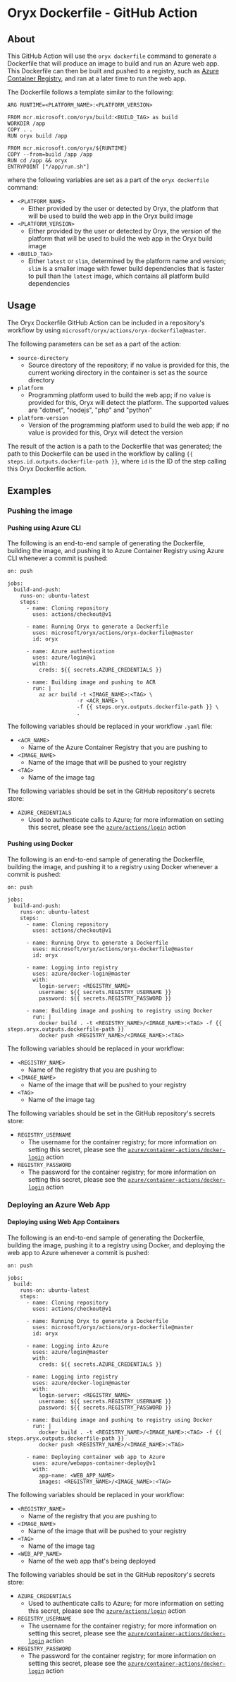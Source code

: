 # Oryx Dockerfile - GitHub Action

## About

This GitHub Action will use the `oryx dockerfile` command to generate a Dockerfile that will produce an image to build and run an Azure web app. This Dockerfile can then be built and pushed to a registry, such as [Azure Container Registry](https://azure.microsoft.com/en-us/services/container-registry/), and ran at a later time to run the web app.

The Dockerfile follows a template similar to the following:

```
ARG RUNTIME=<PLATFORM_NAME>:<PLATFORM_VERSION>

FROM mcr.microsoft.com/oryx/build:<BUILD_TAG> as build
WORKDIR /app
COPY . .
RUN oryx build /app

FROM mcr.microsoft.com/oryx/${RUNTIME}
COPY --from=build /app /app
RUN cd /app && oryx
ENTRYPOINT ["/app/run.sh"]
```

where the following variables are set as a part of the `oryx dockerfile` command:

- `<PLATFORM_NAME>`
    - Either provided by the user or detected by Oryx, the platform that will be used to build the web app in the Oryx build image
- `<PLATFORM_VERSION>`
    - Either provided by the user or detected by Oryx, the version of the platform that will be used to build the web app in the Oryx build image
- `<BUILD_TAG>`
    - Either `latest` or `slim`, determined by the platform name and version; `slim` is a smaller image with fewer build dependencies that is faster to pull than the `latest` image, which contains all platform build dependencies

## Usage

The Oryx Dockerfile GitHub Action can be included in a repository's workflow by using `microsoft/oryx/actions/oryx-dockerfile@master`.

The following parameters can be set as a part of the action:

- `source-directory`
    - Source directory of the repository; if no value is provided for this, the current working directory in the container is set as the source directory
- `platform`
    - Programming platform used to build the web app; if no value is provided for this, Oryx will detect the platform. The supported values are "dotnet", "nodejs", "php" and "python"
- `platform-version`
    - Version of the programming platform used to build the web app; if no value is provided for this, Oryx will detect the version

The result of the action is a path to the Dockerfile that was generated; the path to this Dockerfile can be used in the workflow by calling `{{ steps.id.outputs.dockerfile-path }}`, where `id` is the ID of the step calling this Oryx Dockerfile action.

## Examples

### Pushing the image

#### Pushing using Azure CLI

The following is an end-to-end sample of generating the Dockerfile, building the image, and pushing it to Azure Container Registry using Azure CLI whenever a commit is pushed:

```
on: push

jobs:
  build-and-push:
    runs-on: ubuntu-latest
    steps:
      - name: Cloning repository
        uses: actions/checkout@v1

      - name: Running Oryx to generate a Dockerfile
        uses: microsoft/oryx/actions/oryx-dockerfile@master
        id: oryx

      - name: Azure authentication
        uses: azure/login@v1
        with:
          creds: ${{ secrets.AZURE_CREDENTIALS }}

      - name: Building image and pushing to ACR
        run: |
          az acr build -t <IMAGE_NAME>:<TAG> \
                      -r <ACR_NAME> \
                      -f {{ steps.oryx.outputs.dockerfile-path }} \
                      .
```

The following variables should be replaced in your workflow `.yaml` file:

- `<ACR_NAME>`
    - Name of the Azure Container Registry that you are pushing to
- `<IMAGE_NAME>`
    - Name of the image that will be pushed to your registry
- `<TAG>`
    - Name of the image tag

The following variables should be set in the GitHub repository's secrets store:

- `AZURE_CREDENTIALS`
    - Used to authenticate calls to Azure; for more information on setting this secret, please see the [`azure/actions/login`](https://github.com/Azure/actions) action

#### Pushing using Docker

The following is an end-to-end sample of generating the Dockerfile, building the image, and pushing it to a registry using Docker whenever a commit is pushed:

```
on: push

jobs:
  build-and-push:
    runs-on: ubuntu-latest
    steps:
      - name: Cloning repository
        uses: actions/checkout@v1

      - name: Running Oryx to generate a Dockerfile
        uses: microsoft/oryx/actions/oryx-dockerfile@master
        id: oryx

      - name: Logging into registry
        uses: azure/docker-login@master
        with:
          login-server: <REGISTRY_NAME>
          username: ${{ secrets.REGISTRY_USERNAME }}
          password: ${{ secrets.REGISTRY_PASSWORD }}

      - name: Building image and pushing to registry using Docker
        run: |
          docker build . -t <REGISTRY_NAME>/<IMAGE_NAME>:<TAG> -f {{ steps.oryx.outputs.dockerfile-path }}
          docker push <REGISTRY_NAME>/<IMAGE_NAME>:<TAG>

```

The following variables should be replaced in your workflow:

- `<REGISTRY_NAME>`
    - Name of the registry that you are pushing to
- `<IMAGE_NAME>`
    - Name of the image that will be pushed to your registry
- `<TAG>`
    - Name of the image tag

The following variables should be set in the GitHub repository's secrets store:

- `REGISTRY_USERNAME`
    - The username for the container registry; for more information on setting this secret, please see the [`azure/container-actions/docker-login`](https://github.com/Azure/container-actions) action
- `REGISTRY_PASSWORD`
    - The password for the container registry; for more information on setting this secret, please see the [`azure/container-actions/docker-login`](https://github.com/Azure/container-actions) action

### Deploying an Azure Web App

#### Deploying using Web App Containers

The following is an end-to-end sample of generating the Dockerfile, building the image, pushing it to a registry using Docker, and deploying the web app to Azure whenever a commit is pushed:

```
on: push

jobs:
  build:
    runs-on: ubuntu-latest
    steps:
      - name: Cloning repository
        uses: actions/checkout@v1

      - name: Running Oryx to generate a Dockerfile
        uses: microsoft/oryx/actions/oryx-dockerfile@master
        id: oryx

      - name: Logging into Azure
        uses: azure/login@master
        with:
          creds: ${{ secrets.AZURE_CREDENTIALS }}

      - name: Logging into registry
        uses: azure/docker-login@master
        with:
          login-server: <REGISTRY_NAME>
          username: ${{ secrets.REGISTRY_USERNAME }}
          password: ${{ secrets.REGISTRY_PASSWORD }}

      - name: Building image and pushing to registry using Docker
        run: |
          docker build . -t <REGISTRY_NAME>/<IMAGE_NAME>:<TAG> -f {{ steps.oryx.outputs.dockerfile-path }}
          docker push <REGISTRY_NAME>/<IMAGE_NAME>:<TAG>

      - name: Deploying container web app to Azure
        uses: azure/webapps-container-deploy@v1
        with:
          app-name: <WEB_APP_NAME>
          images: <REGISTRY_NAME>/<IMAGE_NAME>:<TAG>
```

The following variables should be replaced in your workflow:

- `<REGISTRY_NAME>`
    - Name of the registry that you are pushing to
- `<IMAGE_NAME>`
    - Name of the image that will be pushed to your registry
- `<TAG>`
    - Name of the image tag
- `<WEB_APP_NAME>`
    - Name of the web app that's being deployed

The following variables should be set in the GitHub repository's secrets store:

- `AZURE_CREDENTIALS`
    - Used to authenticate calls to Azure; for more information on setting this secret, please see the [`azure/actions/login`](https://github.com/Azure/actions) action
- `REGISTRY_USERNAME`
    - The username for the container registry; for more information on setting this secret, please see the [`azure/container-actions/docker-login`](https://github.com/Azure/container-actions) action
- `REGISTRY_PASSWORD`
    - The password for the container registry; for more information on setting this secret, please see the [`azure/container-actions/docker-login`](https://github.com/Azure/container-actions) action